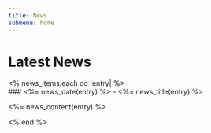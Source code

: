 ```yaml
---
title: News
submenu: home
---
```


Latest News
===========

<div id="news">
<% news_items.each do |entry| %>

<div class="news-item">
### <%= news_date(entry) %> - <%= news_title(entry) %>

<%= news_content(entry) %>

</div>
<% end %>

</div>
